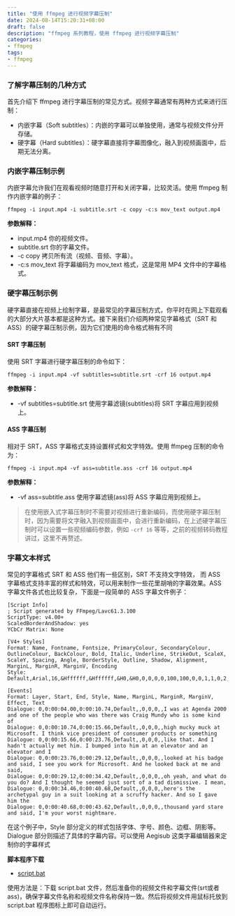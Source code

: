 ```yaml
---
title: "使用 ffmpeg 进行视频字幕压制"
date: 2024-08-14T15:20:31+08:00
draft: false
description: "ffmpeg 系列教程，使用 ffmpeg 进行视频字幕压制"
categories:
- ffmpeg
tags:
- ffmpeg
---
```


### 了解字幕压制的几种方式

首先介绍下 ffmpeg 进行字幕压制的常见方式。视频字幕通常有两种方式来进行压制：

* 内嵌字幕（Soft subtitles）：内嵌的字幕可以单独使用，通常与视频文件分开存储。
* 硬字幕（Hard subtitles）：硬字幕直接将字幕图像化，融入到视频画面中，后期无法分离。

### 内嵌字幕压制示例

内嵌字幕允许我们在观看视频时随意打开和关闭字幕，比较灵活。使用 ffmpeg 制作内嵌字幕的例子：

```shell
ffmpeg -i input.mp4 -i subtitle.srt -c copy -c:s mov_text output.mp4
```

**参数解释：**

* input.mp4 你的视频文件。
* subtitle.srt 你的字幕文件。
* -c copy 拷贝所有流（视频、音频、字幕）。
* -c:s mov_text 将字幕编码为 mov_text 格式，这是常用 MP4 文件中的字幕格式。

### 硬字幕压制示例

硬字幕直接在视频上绘制字幕，是最常见的字幕压制方式，你平时在网上下载观看的大部分大片基本都是这种方式。接下来我们介绍两种常见字幕格式（SRT 和 ASS）的硬字幕压制示例，因为它们使用的命令格式稍有不同

#### SRT 字幕压制

使用 SRT 字幕进行硬字幕压制的命令如下：

```shell
ffmpeg -i input.mp4 -vf subtitles=subtitle.srt -crf 16 output.mp4
```

**参数解释：**

* -vf subtitles=subtitle.srt 使用字幕滤镜(subtitles)将 SRT 字幕应用到视频上。

#### ASS 字幕压制

相对于 SRT，ASS 字幕格式支持设置样式和文字特效。使用 ffmpeg 压制的命令为：

```shell
ffmpeg -i input.mp4 -vf ass=subtitle.ass -crf 16 output.mp4
```

**参数解释：**

* -vf ass=subtitle.ass 使用字幕滤镜(ass)将 ASS 字幕应用到视频上。

> 在使用嵌入式字幕压制时不需要对视频进行重新编码，而使用硬字幕压制时，因为需要将文字融入到视频画面中，会进行重新编码，在上述硬字幕压制时可以设置一些视频编码参数，例如 `-crf 16` 等等，之前的视频转码教程讲过，这里不再赘述。

### 字幕文本样式

常见的字幕格式 SRT 和 ASS 他们有一些区别，SRT 不支持文字特效， 而 ASS 字幕格式支持丰富的样式和特效，可以用来制作一些花里胡哨的字幕效果。ASS 字幕文件各式也比较复杂，下面是一段简单的 ASS 字幕文件例子：

```ass
[Script Info]
; Script generated by FFmpeg/Lavc61.3.100
ScriptType: v4.00+
ScaledBorderAndShadow: yes
YCbCr Matrix: None

[V4+ Styles]
Format: Name, Fontname, Fontsize, PrimaryColour, SecondaryColour, OutlineColour, BackColour, Bold, Italic, Underline, StrikeOut, ScaleX, ScaleY, Spacing, Angle, BorderStyle, Outline, Shadow, Alignment, MarginL, MarginR, MarginV, Encoding
Style: Default,Arial,16,&Hffffff,&Hffffff,&H0,&H0,0,0,0,0,100,100,0,0,1,1,0,2,10,10,10,1

[Events]
Format: Layer, Start, End, Style, Name, MarginL, MarginR, MarginV, Effect, Text
Dialogue: 0,0:00:04.00,0:00:10.74,Default,,0,0,0,,I was at Agenda 2000 and one of the people who was there was Craig Mundy who is some kind of
Dialogue: 0,0:00:10.74,0:00:15.66,Default,,0,0,0,,high mucky muck at Microsoft. I think vice president of consumer products or something
Dialogue: 0,0:00:15.66,0:00:23.76,Default,,0,0,0,,like that. And I hadn't actually met him. I bumped into him at an elevator and an elevator and I
Dialogue: 0,0:00:23.76,0:00:29.12,Default,,0,0,0,,looked at his badge and said, I see you work for Microsoft. And he looked back at me and said,
Dialogue: 0,0:00:29.12,0:00:34.42,Default,,0,0,0,,oh yeah, and what do you do? And I thought he seemed just sort of a tad dismissive. I mean,
Dialogue: 0,0:00:34.46,0:00:40.68,Default,,0,0,0,,here's the archetypal guy in a suit looking at a scruffy hacker. And so I gave him the
Dialogue: 0,0:00:40.68,0:00:43.62,Default,,0,0,0,,thousand yard stare and said, I'm your worst nightmare.
```

在这个例子中，Style 部分定义的样式包括字体、字号、颜色、边框、阴影等。Dialogue 部分则描述了具体的字幕内容。可以使用 
 Aegisub 这类字幕编辑器来定制你的字幕样式

**脚本程序下载**

* [script.bat](script.bat)

使用方法是：下载 script.bat 文件，然后准备你的视频文件和字幕文件(srt或者ass)，确保字幕文件名称和视频文件名称保持一致。然后将视频文件用鼠标托放到 script.bat 程序图标上即可自动运行。